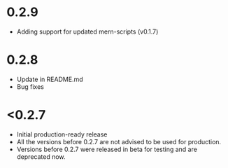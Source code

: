 # 0.2.9

- Adding support for updated mern-scripts (v0.1.7) 

# 0.2.8

- Update in README.md
- Bug fixes

# <0.2.7

- Initial production-ready release
- All the versions before 0.2.7 are not advised to be used for production.
- Versions before 0.2.7 were released in beta for testing and are deprecated now.